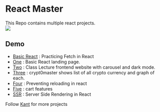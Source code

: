 
# React Master

This Repo contains multiple react projects.
<br>
<img src="https://t.bkit.co/w_664f6091c2ebe.gif" />



## Demo

 - [Basic React](https://basicreact-ivory.vercel.app/) : Practicing Fetch in React
 - [One](https://reactone-inky.vercel.app) : Basic React landing page.
 - [Two](https://codebankreact.vercel.app/) : Class Lecture frontend website with carousel and dark mode.
 - [Three](https://crypt0master.vercel.app/) : crypt0master shows list of all crypto currency and graph of each.
 - [Four](https://four-umber.vercel.app/) : Preventing reloading in react
 - [Five](https://cart-feature.vercel.app/) : cart features
 - [SSR](https://github.com/kant146/reactssr) : Server Side Rendering in React

Follow [Kant](https://github.com/kant146) for more projects
